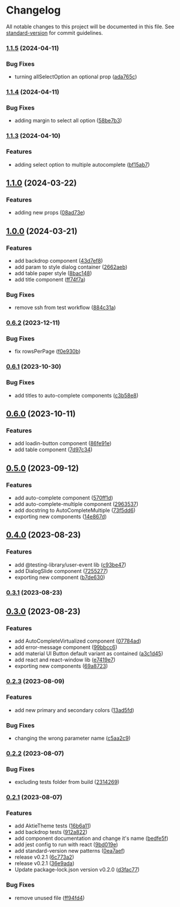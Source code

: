# Changelog

All notable changes to this project will be documented in this file. See [standard-version](https://github.com/conventional-changelog/standard-version) for commit guidelines.

### [1.1.5](https://github.com/Coaktion/aktie-mui/compare/v1.1.4...v1.1.5) (2024-04-11)


### Bug Fixes

* turning allSelectOption an optional prop ([ada765c](https://github.com/Coaktion/aktie-mui/commit/ada765c1aba4709c0760b6e5cd0a71a707814543))

### [1.1.4](https://github.com/Coaktion/aktie-mui/compare/v1.1.3...v1.1.4) (2024-04-11)


### Bug Fixes

* adding margin to select all option ([58be7b3](https://github.com/Coaktion/aktie-mui/commit/58be7b3aab89aef906968de16055defb6533432b))

### [1.1.3](https://github.com/Coaktion/aktie-mui/compare/v1.1.2...v1.1.3) (2024-04-10)


### Features

* adding select option to multiple autocomplete ([bf15ab7](https://github.com/Coaktion/aktie-mui/commit/bf15ab7f5467f195c36b0e6532fc971976677f2d))

## [1.1.0](https://github.com/Coaktion/aktie-mui/compare/v1.0.0...v1.1.0) (2024-03-22)


### Features

* adding new props ([08ad73e](https://github.com/Coaktion/aktie-mui/commit/08ad73e698c1397b4a8863d54fe60ada6ef41b19))

## [1.0.0](https://github.com/Coaktion/aktie-mui/compare/v0.6.2...v1.0.0) (2024-03-21)


### Features

* add backdrop component ([43d7ef8](https://github.com/Coaktion/aktie-mui/commit/43d7ef8bb4fc8dead363ea13232191d4b50d2b6a))
* add param to style dialog container ([2662aeb](https://github.com/Coaktion/aktie-mui/commit/2662aeb7f1a2317a3f6fc053b722d7a9cbfe5f94))
* add table paper style ([8bac148](https://github.com/Coaktion/aktie-mui/commit/8bac14849626c600231e00ac7834cbc59b7a00eb))
* add title component ([ff74f7a](https://github.com/Coaktion/aktie-mui/commit/ff74f7a25e40212f026f4228d46c77cc79cc5cfa))


### Bug Fixes

* remove ssh from test workflow ([884c31a](https://github.com/Coaktion/aktie-mui/commit/884c31a10cb2d13971f9c2f764203d6077aed535))

### [0.6.2](https://github.com/Coaktion/aktie-mui/compare/v0.6.1...v0.6.2) (2023-12-11)


### Bug Fixes

* fix rowsPerPage ([f0e930b](https://github.com/Coaktion/aktie-mui/commit/f0e930bfe65b818ca70f4d75ddea83e4a3106469))

### [0.6.1](https://github.com/Coaktion/aktie-mui/compare/v0.6.0...v0.6.1) (2023-10-30)


### Bug Fixes

* add titles to auto-complete components ([c3b58e8](https://github.com/Coaktion/aktie-mui/commit/c3b58e82e394d1a42217104eca56fa04ef80d5d8))

## [0.6.0](https://github.com/Coaktion/aktie-mui/compare/v0.5.0...v0.6.0) (2023-10-11)


### Features

* add loadin-button component ([86fe91e](https://github.com/Coaktion/aktie-mui/commit/86fe91e3b2849f1bd70e2878ad21a07723330999))
* add table component ([7d97c34](https://github.com/Coaktion/aktie-mui/commit/7d97c347ea7ffee40930532e5ff21e3636818cf9))

## [0.5.0](https://github.com/Coaktion/aktie-mui/compare/v0.4.0...v0.5.0) (2023-09-12)


### Features

* add auto-complete component ([570ff1d](https://github.com/Coaktion/aktie-mui/commit/570ff1d490b26ccd06ca945f86fcf7ac3acf761e))
* add auto-complete-multiple component ([2963537](https://github.com/Coaktion/aktie-mui/commit/296353703812d9bdd017964e70000b310d756da2))
* add docstring to AutoCompleteMultiple ([73f5dd6](https://github.com/Coaktion/aktie-mui/commit/73f5dd6e7dde0067826a153f9d8cd23e81252cfe))
* exporting new components ([14e867d](https://github.com/Coaktion/aktie-mui/commit/14e867d48399ca9c4a22cfaede4f2ff20f4f711b))

## [0.4.0](https://github.com/Coaktion/aktie-mui/compare/v0.3.1...v0.4.0) (2023-08-23)


### Features

* add @testing-library/user-event lib ([c93be47](https://github.com/Coaktion/aktie-mui/commit/c93be47a1ddf938efec8cbfda0f712e3b93b976f))
* add DialogSlide component ([7255277](https://github.com/Coaktion/aktie-mui/commit/725527724f18786c0485311bb379a9c4545f51f4))
* exporting new component ([b7de630](https://github.com/Coaktion/aktie-mui/commit/b7de630d28012a3438d06680cf6ce951f6c87f62))

### [0.3.1](https://github.com/Coaktion/aktie-mui/compare/v0.3.0...v0.3.1) (2023-08-23)

## [0.3.0](https://github.com/Coaktion/aktie-mui/compare/v0.2.3...v0.3.0) (2023-08-23)


### Features

* add AutoCompleteVirtualized component ([07784ad](https://github.com/Coaktion/aktie-mui/commit/07784ad62fdaad04537d8880f01c778745b7b5a1))
* add error-message component ([99bbcc6](https://github.com/Coaktion/aktie-mui/commit/99bbcc66726811245f8015922799482b5ef195de))
* add material UI Button default variant as contained ([a3c1d45](https://github.com/Coaktion/aktie-mui/commit/a3c1d456000b1a5d0d3bc5452245861b97eca09c))
* add react and react-window lib ([e7419e7](https://github.com/Coaktion/aktie-mui/commit/e7419e700002eb65d0bc55b4bdbf8b95cfd9ebd8))
* exporting new components ([69a8723](https://github.com/Coaktion/aktie-mui/commit/69a87236c8bcd21ef10726ffac25bbfeee7ef308))

### [0.2.3](https://github.com/Coaktion/aktie-mui/compare/v0.2.2...v0.2.3) (2023-08-09)


### Features

* add new primary and secondary colors ([13ad5fd](https://github.com/Coaktion/aktie-mui/commit/13ad5fd97635f4478aec5f62a7de62a625d71137))


### Bug Fixes

* changing the wrong parameter name ([c5aa2c9](https://github.com/Coaktion/aktie-mui/commit/c5aa2c9ab868325d3e27ad604e9ce03f6a4299a0))

### [0.2.2](https://github.com/Coaktion/aktie-mui/compare/v0.2.1...v0.2.2) (2023-08-07)


### Bug Fixes

* excluding tests folder from build ([2314269](https://github.com/Coaktion/aktie-mui/commit/2314269033e843919c27df7ec702dd89231fb55c))

### [0.2.1](https://github.com/Coaktion/aktie-mui/compare/v0.2.0...v0.2.1) (2023-08-07)


### Features

* add AktieTheme tests ([16b6a11](https://github.com/Coaktion/aktie-mui/commit/16b6a11afd8423397df070a4508eee01003b0d69))
* add backdrop tests ([912a822](https://github.com/Coaktion/aktie-mui/commit/912a82286366e1b3b92ea107694de8917d52b60f))
* add component documentation and change it's name ([bedfe5f](https://github.com/Coaktion/aktie-mui/commit/bedfe5f83f510275f2e9ea906ae761832452a1b7))
* add jest config to run with react ([9bd019e](https://github.com/Coaktion/aktie-mui/commit/9bd019e3ef200ecf972d16955ecb8be1d4828c8b))
* add standard-version new patterns ([0ea7aef](https://github.com/Coaktion/aktie-mui/commit/0ea7aefe6469831264e5baba74f40d60ea10f251))
* release v0.2.1 ([6c773a2](https://github.com/Coaktion/aktie-mui/commit/6c773a2bb4b169a2dcec73ad92b92256fea15e70))
* release v0.2.1 ([36e9ada](https://github.com/Coaktion/aktie-mui/commit/36e9ada442e9ffca90d9276d14dcab7ef0946fa9))
* Update package-lock.json version v0.2.0 ([d3fac77](https://github.com/Coaktion/aktie-mui/commit/d3fac77d11068f566bd6243191927dda150f0b86))


### Bug Fixes

* remove unused file ([ff94fd4](https://github.com/Coaktion/aktie-mui/commit/ff94fd412a394e0ab921d33016e4ec3429f90727))
